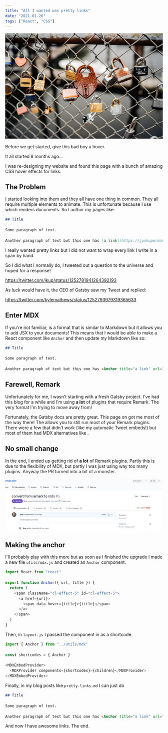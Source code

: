 ```yaml
---
title: "All I wanted was pretty links"
date: "2021-01-26"
tags: ["React", "CSS"]
---
```


![All I wanted was pretty links](/img/pretty-links.jpeg)

Before we get started, give this bad boy a hover. <Anchor title="BEHOLD" url="#" />

It all started 8 months ago...

I was re-designing my website and found this page with a bunch of amazing CSS hover effects for links. <Anchor title="Check it out!" url="https://tympanus.net/Development/CreativeLinkEffects/" />

## The Problem

I started looking into them and they all have one thing in common. They all require multiple elements to animate. This is unfortunate because I use <Anchor title="Gatsby" url="https://www.gatsbyjs.com/" /> which renders <Anchor title="Markdown" url="https://daringfireball.net/projects/markdown/" /> documents. So I author my pages like:

```markdown
## Title

Some paragraph of text.

Another paragraph of text but this one has [a link](https://jonkuperman.com)
```

I really wanted pretty links but I did not want to wrap every link I write in a span by hand.

So I did what I normally do, I tweeted out a question to the universe and hoped for a response!

https://twitter.com/jkup/status/1252781941264392193

As luck would have it, the CEO of Gatsby saw my Tweet and replied:

https://twitter.com/kylemathews/status/1252793979319365633

## Enter MDX

If you're not familiar, <Anchor title="MDX" url="https://mdxjs.com/" /> is a format that is similar to Markdown but it allows you to add JSX to your documents! This means that I would be able to make a React component like `Anchor` and then update my Markdown like so:

```markdown
## Title

Some paragraph of text.

Another paragraph of text but this one has <Anchor title="a link" url="https://jonkuperman.com" />
```

## Farewell, Remark

Unfortunately for me, I wasn't starting with a fresh Gatsby project. I've had this blog for a while and I'm using **a lot** of plugins that require Remark. The very format I'm trying to move away from!

Fortunately, the Gatsby docs are pretty great. This page on <Anchor title="Migrating Remark to MDX" url="https://www.gatsbyjs.com/docs/how-to/routing/migrate-remark-to-mdx/" /> got me most of the way there! The <Anchor title="MDX plugin for Gatsby" url="https://www.npmjs.com/package/gatsby-plugin-mdx" /> allows you to still run most of your Remark plugins. There were a few that didn't work (like my automatic Tweet embeds!) but most of them had MDX alternatives like <Anchor title="mdx-embed" url="https://www.mdx-embed.com/?path=/docs/introduction--page" />.

## No small change

In the end, I ended up getting rid of **a lot** of Remark plugins. Partly this is due to the flexibility of MDX, but partly I was just using way too many plugins. Anyway the PR turned into a bit of a monster.

![Pretty links PR](/img/pretty-links-pr.png)

## Making the anchor

I'll probably play with this more but as soon as I finished the upgrade I made a new file `utils/mdx.js` and created an `Anchor` component.

```js
import React from "react"

export function Anchor({ url, title }) {
  return (
    <span className="cl-effect-5" id="cl-effect-5">
      <a href={url}>
        <span data-hover={title}>{title}</span>
      </a>
    </span>
  )
}
```

Then, in `layout.js` I passed the component in as a shortcode.

```javascript
import { Anchor } from "../utils/mdx"

const shortcodes = { Anchor }

<MDXEmbedProvider>
  <MDXProvider components={shortcodes}>{children}</MDXProvider>
</MDXEmbedProvider>
```

Finally, in my blog posts like `pretty-links.md` I can just do

```markdown
## Title

Some paragraph of text.

Another paragraph of text but this one has <Anchor title="a link" url="https://jonkuperman.com" />
```

And now I have awesome links. <Anchor title="JUST LIKE I ALWAYS WANTED" url="#" /> The end.
